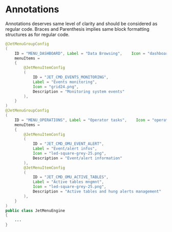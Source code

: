 # Annotations

Annotations deserves same level of clarity and should be considered as regular code. Braces and Parenthesis implies same block formatting structures as for regular code.


```java
@JetMenuGroupConfig
(
    ID = "MENU_DASHBOARD", Label = "Data Browsing",    Icon = "dashboard.png",
    menuItems =
    {
        @JetMenuItemConfig
        (
            ID = "JET_CMD_EVENTS_MONITORING",  
            Label = "Events monitoring",
            Icon = "grid24.png",
            Description = "Monitoring system events"
        ),
    }
)
@JetMenuGroupConfig
(
    ID = "MENU_OPERATIONS", Label = "Operator tasks",    Icon = "operatorTasks.png",
    menuItems =
    {
        @JetMenuItemConfig
        (
            ID = "JET_CMD_OMU_EVENT_ALERT",
            Label = "Event/alert infos",
            Icon = "led-square-grey-25.png",
            Description = "Event/alert information"
        ),
        @JetMenuItemConfig
        (
            ID = "JET_CMD_OMU_ACTIVE_TABLES",
            Label = "Active tables mngmnt",
            Icon = "led-square-grey-25.png",
            Description = "Active tables and hung alerts management"
        ),
    }
)
public class JetMenuEngine
{
    ...
}  
```
